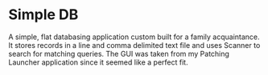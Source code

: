 Simple DB
======================================

A simple, flat databasing application custom built for a family acquaintance.  It stores records in a line and comma delimited text file and uses Scanner to search for matching queries.  The GUI was taken from my Patching Launcher application since it seemed like a perfect fit.